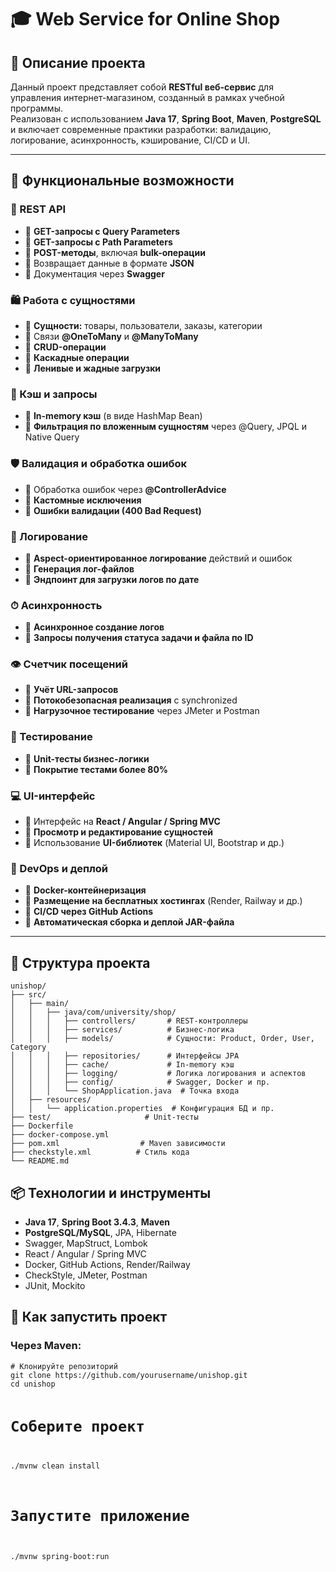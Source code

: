 
<h1>🎓 Web Service for Online Shop</h1>

<div class="section">
    <h2>📌 Описание проекта</h2>
    <p>Данный проект представляет собой <strong>RESTful веб-сервис</strong> для управления интернет-магазином, созданный в рамках учебной программы.<br>
        Реализован с использованием <strong>Java 17</strong>, <strong>Spring Boot</strong>, <strong>Maven</strong>, <strong>PostgreSQL</strong> и включает современные практики разработки: валидацию, логирование, асинхронность, кэширование, CI/CD и UI.</p>
</div>

---

## 🚀 Функциональные возможности

### 🔗 REST API
- 🔹 **GET-запросы с Query Parameters**
- 🔹 **GET-запросы с Path Parameters**
- 🔹 **POST-методы**, включая **bulk-операции**
- 🔹 Возвращает данные в формате **JSON**
- 🔹 Документация через **Swagger**

### 🛍 Работа с сущностями
- 🔹 **Сущности:** товары, пользователи, заказы, категории
- 🔹 Связи **@OneToMany** и **@ManyToMany**
- 🔹 **CRUD-операции**
- 🔹 **Каскадные операции**
- 🔹 **Ленивые и жадные загрузки**

### 🧠 Кэш и запросы
- 🔹 **In-memory кэш** (в виде HashMap Bean)
- 🔹 **Фильтрация по вложенным сущностям** через @Query, JPQL и Native Query

### 🛡 Валидация и обработка ошибок
- 🔹 Обработка ошибок через **@ControllerAdvice**
- 🔹 **Кастомные исключения**
- 🔹 **Ошибки валидации (400 Bad Request)**

### 🧾 Логирование
- 🔹 **Aspect-ориентированное логирование** действий и ошибок
- 🔹 **Генерация лог-файлов**
- 🔹 **Эндпоинт для загрузки логов по дате**

### ⏱ Асинхронность
- 🔹 **Асинхронное создание логов**
- 🔹 **Запросы получения статуса задачи и файла по ID**

### 👁 Счетчик посещений
- 🔹 **Учёт URL-запросов**
- 🔹 **Потокобезопасная реализация** с synchronized
- 🔹 **Нагрузочное тестирование** через JMeter и Postman

### 🧪 Тестирование
- 🔹 **Unit-тесты бизнес-логики**
- 🔹 **Покрытие тестами более 80%**

### 💻 UI-интерфейс
- 🔹 Интерфейс на **React / Angular / Spring MVC**
- 🔹 **Просмотр и редактирование сущностей**
- 🔹 Использование **UI-библиотек** (Material UI, Bootstrap и др.)

### 🐳 DevOps и деплой
- 🔹 **Docker-контейнеризация**
- 🔹 **Размещение на бесплатных хостингах** (Render, Railway и др.)
- 🔹 **CI/CD через GitHub Actions**
- 🔹 **Автоматическая сборка и деплой JAR-файла**

---


<div class="section">
    <h2>📂 Структура проекта</h2>
    <pre><code>unishop/
├── src/
│   ├── main/
│   │   ├── java/com/university/shop/
│   │   │   ├── controllers/       # REST-контроллеры
│   │   │   ├── services/          # Бизнес-логика
│   │   │   ├── models/            # Сущности: Product, Order, User, Category
│   │   │   ├── repositories/      # Интерфейсы JPA
│   │   │   ├── cache/             # In-memory кэш
│   │   │   ├── logging/           # Логика логирования и аспектов
│   │   │   ├── config/            # Swagger, Docker и пр.
│   │   │   └── ShopApplication.java  # Точка входа
│   ├── resources/
│   │   └── application.properties  # Конфигурация БД и пр.
├── test/                     # Unit-тесты
├── Dockerfile
├── docker-compose.yml
├── pom.xml                  # Maven зависимости
├── checkstyle.xml          # Стиль кода
└── README.md
</code></pre>
</div>

<div class="section">
    <h2>📦 Технологии и инструменты</h2>
    <ul>
        <li><strong>Java 17</strong>, <strong>Spring Boot 3.4.3</strong>, <strong>Maven</strong></li>
        <li><strong>PostgreSQL/MySQL</strong>, JPA, Hibernate</li>
        <li>Swagger, MapStruct, Lombok</li>
        <li>React / Angular / Spring MVC</li>
        <li>Docker, GitHub Actions, Render/Railway</li>
        <li>CheckStyle, JMeter, Postman</li>
        <li>JUnit, Mockito</li>
    </ul>
</div>

<div class="section">
    <h2>🏁 Как запустить проект</h2>
    <h3>Через Maven:</h3>
    <pre><code># Клонируйте репозиторий
git clone https://github.com/yourusername/unishop.git
cd unishop

# Соберите проект
./mvnw clean install

# Запустите приложение
./mvnw spring-boot:run</code></pre>

</div>

</body>
</html>
